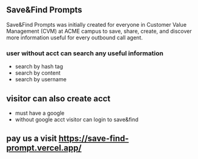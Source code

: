 
## Save&Find Prompts
Save&Find Prompts was initially created for everyone in Customer Value Management (CVM) at ACME campus to save, share, create, and discover more information useful for every outbound call agent.

### user without acct can search any useful information 
- search by hash tag
- search by content
- search by username
## visitor can also create acct 
- must have a google
- without google acct visitor can login to save&find

## pay us a visit https://save-find-prompt.vercel.app/
